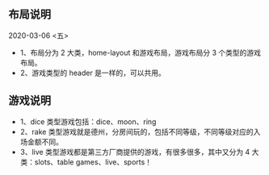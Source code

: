 ## 布局说明

2020-03-06 <五>

- 1、布局分为 2 大类，home-layout 和游戏布局，游戏布局分 3 个类型的游戏布局。
- 2、游戏类型的 header 是一样的，可以共用。

## 游戏说明

- 1、dice 类型游戏包括：dice、moon、ring
- 2、rake 类型游戏就是德州，分房间玩的，包括不同等级，不同等级对应的入场金额不同。
- 3、live 类型游戏都是第三方厂商提供的游戏，有很多很多，其中又分为 4 大类：slots、table games、live、sports！
